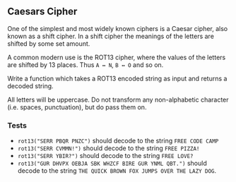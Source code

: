 ## Caesars Cipher
One of the simplest and most widely known ciphers is a Caesar cipher, also known as a shift cipher. 
In a shift cipher the meanings of the letters are shifted by some set amount.

A common modern use is the ROT13 cipher, where the values of the letters are shifted by 13 places. Thus `A ↔ N`, `B ↔ O` and so on.

Write a function which takes a ROT13 encoded string as input and returns a decoded string.

All letters will be uppercase. Do not transform any non-alphabetic character (i.e. spaces, punctuation), but do pass them on.

### Tests
* `rot13("SERR PBQR PNZC")` should decode to the string `FREE CODE CAMP`
* `rot13("SERR CVMMN!")` should decode to the string `FREE PIZZA!`
* `rot13("SERR YBIR?")` should decode to the string `FREE LOVE?`
* `rot13("GUR DHVPX OEBJA SBK WHZCF BIRE GUR YNML QBT.")` should decode to the string `THE QUICK BROWN FOX JUMPS OVER THE LAZY DOG`.